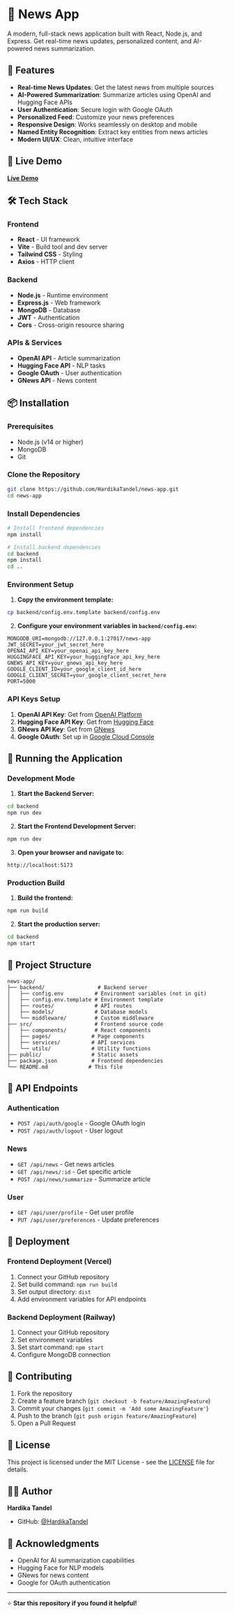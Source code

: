 # 📰 News App

A modern, full-stack news application built with React, Node.js, and Express. Get real-time news updates, personalized content, and AI-powered news summarization.

## 🌟 Features

- **Real-time News Updates**: Get the latest news from multiple sources
- **AI-Powered Summarization**: Summarize articles using OpenAI and Hugging Face APIs
- **User Authentication**: Secure login with Google OAuth
- **Personalized Feed**: Customize your news preferences
- **Responsive Design**: Works seamlessly on desktop and mobile
- **Named Entity Recognition**: Extract key entities from news articles
- **Modern UI/UX**: Clean, intuitive interface

## 🚀 Live Demo

**[Live Demo](https://your-vercel-app.vercel.app)**

## 🛠️ Tech Stack

### Frontend
- **React** - UI framework
- **Vite** - Build tool and dev server
- **Tailwind CSS** - Styling
- **Axios** - HTTP client

### Backend
- **Node.js** - Runtime environment
- **Express.js** - Web framework
- **MongoDB** - Database
- **JWT** - Authentication
- **Cors** - Cross-origin resource sharing

### APIs & Services
- **OpenAI API** - Article summarization
- **Hugging Face API** - NLP tasks
- **Google OAuth** - User authentication
- **GNews API** - News content

## 📦 Installation

### Prerequisites
- Node.js (v14 or higher)
- MongoDB
- Git

### Clone the Repository
```bash
git clone https://github.com/HardikaTandel/news-app.git
cd news-app
```

### Install Dependencies
```bash
# Install frontend dependencies
npm install

# Install backend dependencies
cd backend
npm install
cd ..
```

### Environment Setup

1. **Copy the environment template:**
```bash
cp backend/config.env.template backend/config.env
```

2. **Configure your environment variables in `backend/config.env`:**
```env
MONGODB_URI=mongodb://127.0.0.1:27017/news-app
JWT_SECRET=your_jwt_secret_here
OPENAI_API_KEY=your_openai_api_key_here
HUGGINGFACE_API_KEY=your_huggingface_api_key_here
GNEWS_API_KEY=your_gnews_api_key_here
GOOGLE_CLIENT_ID=your_google_client_id_here
GOOGLE_CLIENT_SECRET=your_google_client_secret_here
PORT=5000
```

### API Keys Setup

1. **OpenAI API Key**: Get from [OpenAI Platform](https://platform.openai.com/)
2. **Hugging Face API Key**: Get from [Hugging Face](https://huggingface.co/settings/tokens)
3. **GNews API Key**: Get from [GNews](https://gnews.io/)
4. **Google OAuth**: Set up in [Google Cloud Console](https://console.cloud.google.com/)

## 🚀 Running the Application

### Development Mode

1. **Start the Backend Server:**
```bash
cd backend
npm run dev
```

2. **Start the Frontend Development Server:**
```bash
npm run dev
```

3. **Open your browser and navigate to:**
```
http://localhost:5173
```

### Production Build

1. **Build the frontend:**
```bash
npm run build
```

2. **Start the production server:**
```bash
cd backend
npm start
```

## 📁 Project Structure

```
news-app/
├── backend/                 # Backend server
│   ├── config.env          # Environment variables (not in git)
│   ├── config.env.template # Environment template
│   ├── routes/             # API routes
│   ├── models/             # Database models
│   └── middleware/         # Custom middleware
├── src/                    # Frontend source code
│   ├── components/         # React components
│   ├── pages/             # Page components
│   ├── services/          # API services
│   └── utils/             # Utility functions
├── public/                # Static assets
├── package.json           # Frontend dependencies
└── README.md             # This file
```

## 🔧 API Endpoints

### Authentication
- `POST /api/auth/google` - Google OAuth login
- `POST /api/auth/logout` - User logout

### News
- `GET /api/news` - Get news articles
- `GET /api/news/:id` - Get specific article
- `POST /api/news/summarize` - Summarize article

### User
- `GET /api/user/profile` - Get user profile
- `PUT /api/user/preferences` - Update preferences

## 🚀 Deployment

### Frontend Deployment (Vercel)
1. Connect your GitHub repository
2. Set build command: `npm run build`
3. Set output directory: `dist`
4. Add environment variables for API endpoints

### Backend Deployment (Railway)
1. Connect your GitHub repository
2. Set environment variables
3. Set start command: `npm start`
4. Configure MongoDB connection

## 🤝 Contributing

1. Fork the repository
2. Create a feature branch (`git checkout -b feature/AmazingFeature`)
3. Commit your changes (`git commit -m 'Add some AmazingFeature'`)
4. Push to the branch (`git push origin feature/AmazingFeature`)
5. Open a Pull Request

## 📝 License

This project is licensed under the MIT License - see the [LICENSE](LICENSE) file for details.

## 👨‍💻 Author

**Hardika Tandel**
- GitHub: [@HardikaTandel](https://github.com/HardikaTandel)

## 🙏 Acknowledgments

- OpenAI for AI summarization capabilities
- Hugging Face for NLP models
- GNews for news content
- Google for OAuth authentication

---

⭐ **Star this repository if you found it helpful!**
